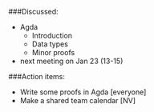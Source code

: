 ###Discussed:

* Agda
  * Introduction
  * Data types
  * Minor proofs
* next meeting on Jan 23 (13-15)


###Action items:
* Write some proofs in Agda [everyone]
* Make a shared team calendar [NV]
